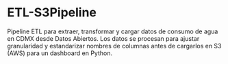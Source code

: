 # ETL-S3Pipeline
Pipeline ETL para extraer, transformar y cargar datos de consumo de agua en CDMX desde Datos Abiertos. Los datos se procesan para ajustar granularidad y estandarizar nombres de columnas antes de cargarlos en S3 (AWS) para un dashboard en Python.
